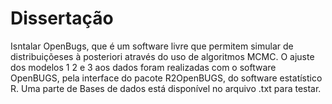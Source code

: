 # Dissertação
Isntalar OpenBugs,  que é um software livre que permitem simular de distribuiçõeses à posteriori através do uso de algoritmos MCMC.
O ajuste dos modelos 1 2 e 3 aos dados foram realizadas com o software OpenBUGS, pela interface do pacote R2OpenBUGS, do software estatístico R.
Uma parte de Bases de dados está disponível no arquivo .txt para testar.

